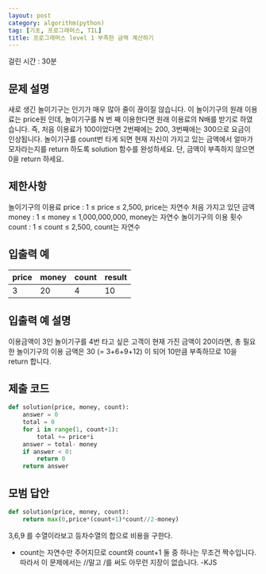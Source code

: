 ```yaml
---
layout: post
category: algorithm(python)
tag: [기초, 프로그래머스, TIL]
title: 프로그래머스 level 1 부족한 금액 계산하기
---
```


걸린 시간 : 30분

## 문제 설명
새로 생긴 놀이기구는 인기가 매우 많아 줄이 끊이질 않습니다. 이 놀이기구의 원래 이용료는 price원 인데, 놀이기구를 N 번 째 이용한다면 원래 이용료의 N배를 받기로 하였습니다. 즉, 처음 이용료가 100이었다면 2번째에는 200, 3번째에는 300으로 요금이 인상됩니다.
놀이기구를 count번 타게 되면 현재 자신이 가지고 있는 금액에서 얼마가 모자라는지를 return 하도록 solution 함수를 완성하세요.
단, 금액이 부족하지 않으면 0을 return 하세요.

## 제한사항
놀이기구의 이용료 price : 1 ≤ price ≤ 2,500, price는 자연수
처음 가지고 있던 금액 money : 1 ≤ money ≤ 1,000,000,000, money는 자연수
놀이기구의 이용 횟수 count : 1 ≤ count ≤ 2,500, count는 자연수

## 입출력 예

<table>
  <thead>
    <tr>
      <th>price</th>
      <th>money</th>
      <th>count</th>
      <th>result</th>
    </tr>
  </thead>
  <tbody>
    <tr>
      <td>3</td>
      <td>20</td>
      <td>4</td>
      <td>10</td>
    </tr>
  </tbody>
</table>

## 입출력 예 설명
이용금액이 3인 놀이기구를 4번 타고 싶은 고객이 현재 가진 금액이 20이라면, 총 필요한 놀이기구의 이용 금액은 30 (= 3+6+9+12) 이 되어 10만큼 부족하므로 10을 return 합니다.

## 제출 코드

```python
def solution(price, money, count):
    answer = 0
    total = 0
    for i in range(1, count+1):
        total += price*i
    answer = total- money
    if answer < 0:
        return 0
    return answer
```

## 모범 답안

```python
def solution(price, money, count):
    return max(0,price*(count+1)*count//2-money)
```
3,6,9 를 수열이라보고 등차수열의 합으로 비용을 구한다.

+ count는 자연수만 주어지므로 count와 count+1 둘 중 하나는 무조건 짝수입니다. 따라서 이 문제에서는 //말고 /를 써도 아무런 지장이 없습니다. -KJS